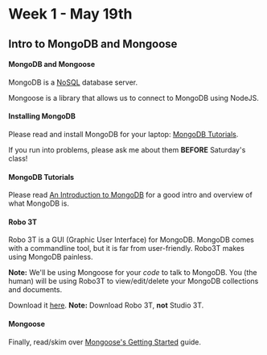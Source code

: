 # Week 1 - May 19th

## Intro to MongoDB and Mongoose

#### MongoDB and Mongoose
MongoDB is a [NoSQL](http://www.monitis.com/blog/cc-in-review-the-key-differences-between-sql-and-nosql-dbs/) database server.

Mongoose is a library that allows us to connect to MongoDB using NodeJS.

#### Installing MongoDB
Please read and install MongoDB for your laptop: [MongoDB Tutorials](https://docs.mongodb.com/manual/tutorial/).

If you run into problems, please ask me about them **BEFORE** Saturday's class!

#### MongoDB Tutorials
Please read [An Introduction to MongoDB](https://scotch.io/tutorials/an-introduction-to-mongodb) for a good intro and overview of what MongoDB is.


#### Robo 3T

Robo 3T is a GUI (Graphic User Interface) for MongoDB.  MongoDB comes with a commandline tool, but it is far from user-friendly.  Robo3T makes using MongoDB painless.

**Note:** We'll be using Mongoose for your *code* to talk to MongoDB.  You (the human) will be using Robo3T to view/edit/delete your MongoDB collections and documents.

Download it [here](https://robomongo.org/download).  **Note:** Download Robo 3T, **not** Studio 3T.


#### Mongoose

Finally, read/skim over [Mongoose's Getting Started](http://mongoosejs.com/docs/) guide.
